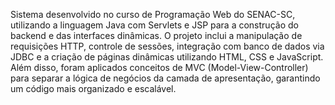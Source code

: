Sistema desenvolvido no curso de Programação Web do SENAC-SC, utilizando a linguagem Java com Servlets e JSP para a construção do backend e das interfaces dinâmicas. O projeto inclui a manipulação de requisições HTTP, controle de sessões, integração com banco de dados via JDBC e a criação de páginas dinâmicas utilizando HTML, CSS e JavaScript. Além disso, foram aplicados conceitos de MVC (Model-View-Controller) para separar a lógica de negócios da camada de apresentação, garantindo um código mais organizado e escalável.
